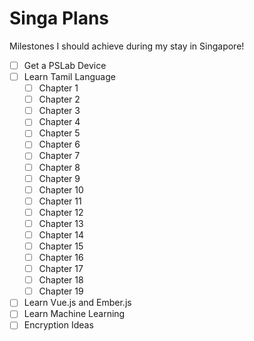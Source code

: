 # Singa Plans
Milestones I should achieve during my stay in Singapore!

- [ ] Get a PSLab Device
- [ ] Learn Tamil Language
    - [ ] Chapter 1
    - [ ] Chapter 2
    - [ ] Chapter 3
    - [ ] Chapter 4
    - [ ] Chapter 5
    - [ ] Chapter 6
    - [ ] Chapter 7
    - [ ] Chapter 8
    - [ ] Chapter 9
    - [ ] Chapter 10
    - [ ] Chapter 11
    - [ ] Chapter 12
    - [ ] Chapter 13
    - [ ] Chapter 14
    - [ ] Chapter 15
    - [ ] Chapter 16
    - [ ] Chapter 17
    - [ ] Chapter 18
    - [ ] Chapter 19
- [ ] Learn Vue.js and Ember.js
- [ ] Learn Machine Learning
- [ ] Encryption Ideas
